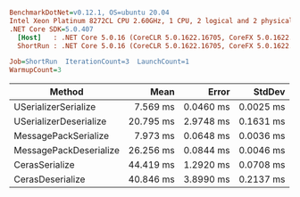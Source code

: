 ``` ini

BenchmarkDotNet=v0.12.1, OS=ubuntu 20.04
Intel Xeon Platinum 8272CL CPU 2.60GHz, 1 CPU, 2 logical and 2 physical cores
.NET Core SDK=5.0.407
  [Host]   : .NET Core 5.0.16 (CoreCLR 5.0.1622.16705, CoreFX 5.0.1622.16705), X64 RyuJIT
  ShortRun : .NET Core 5.0.16 (CoreCLR 5.0.1622.16705, CoreFX 5.0.1622.16705), X64 RyuJIT

Job=ShortRun  IterationCount=3  LaunchCount=1  
WarmupCount=3  

```
|                 Method |      Mean |     Error |    StdDev |
|----------------------- |----------:|----------:|----------:|
|   USerializerSerialize |  7.569 ms | 0.0460 ms | 0.0025 ms |
| USerializerDeserialize | 20.795 ms | 2.9748 ms | 0.1631 ms |
|   MessagePackSerialize |  7.973 ms | 0.0648 ms | 0.0036 ms |
| MessagePackDeserialize | 26.256 ms | 0.0844 ms | 0.0046 ms |
|         CerasSerialize | 44.419 ms | 1.2920 ms | 0.0708 ms |
|       CerasDeserialize | 40.846 ms | 3.8990 ms | 0.2137 ms |
